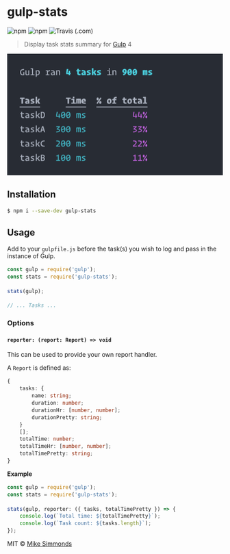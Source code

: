 # gulp-stats

![npm](https://img.shields.io/npm/v/gulp-stats?style=flat-square) ![npm](https://img.shields.io/npm/dw/gulp-stats?style=flat-square) ![Travis (.com)](https://img.shields.io/travis/com/simmo/gulp-stats?style=flat-square)

> Display task stats summary for [Gulp](https://gulpjs.com/) 4

![screenshot](screenshot.png)

## Installation

```sh
$ npm i --save-dev gulp-stats
```

## Usage

Add to your `gulpfile.js` before the task(s) you wish to log and pass in the instance of Gulp.

```js
const gulp = require('gulp');
const stats = require('gulp-stats');

stats(gulp);

// ... Tasks ...
```

### Options

#### `reporter: (report: Report) => void`

This can be used to provide your own report handler.

A `Report` is defined as:

```ts
{
	tasks: {
		name: string;
		duration: number;
		durationHr: [number, number];
		durationPretty: string;
	}
	[];
	totalTime: number;
	totalTimeHr: [number, number];
	totalTimePretty: string;
}
```

**Example**

```js
const gulp = require('gulp');
const stats = require('gulp-stats');

stats(gulp, reporter: ({ tasks, totalTimePretty }) => {
	console.log(`Total time: ${totalTimePretty}`);
	console.log(`Task count: ${tasks.length}`);
});
```

MIT © [Mike Simmonds](https://mike.id)
